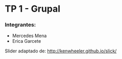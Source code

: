 TP 1 - Grupal
=============

### Integrantes:
+ Mercedes Mena
+ Erica Garcete

Slider adaptado de: http://kenwheeler.github.io/slick/
